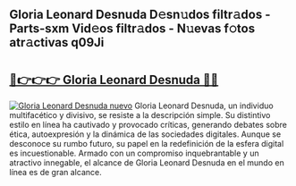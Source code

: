## Gloria Leonard Desnuda D𝚎sn𝚞dos filtr𝚊dos - Parts-sxm Vid𝚎os filtr𝚊dos - N𝚞evas f𝚘tos atr𝚊ctivas q09Ji

# <h2><a href="http://mb4dtrg.tromn.icu/?c=Gloria+Leonard+Desnuda">🔗👉👉👉 Gloria Leonard Desnuda 🔗🔗</a></h2>

[![Gloria Leonard Desnuda nuevo](https://i.imgur.com/pEAQMta.gif)](http://mb4dtrg.tromn.icu/?c=Gloria+Leonard+Desnuda)
Gloria Leonard Desnuda, un individuo multifacético y divisivo, se resiste a la descripción simple. Su distintivo estilo en línea ha cautivado y provocado críticas, generando debates sobre ética, autoexpresión y la dinámica de las sociedades digitales. Aunque se desconoce su rumbo futuro, su papel en la redefinición de la esfera digital es incuestionable. Armado con un compromiso inquebrantable y un atractivo innegable, el alcance de Gloria Leonard Desnuda en el mundo en línea es de gran alcance.
